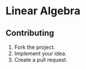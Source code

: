 # Linear Algebra

## Contributing

1. Fork the project.
2. Implement your idea.
3. Create a pull request.

